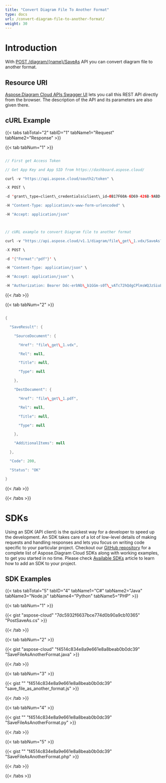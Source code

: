 ```yaml
---
title: "Convert Diagram File To Another Format"
type: docs
url: /convert-diagram-file-to-another-format/
weight: 30
---
```


# **Introduction**
With [POST /diagram/{name}/SaveAs](https://apireference.aspose.cloud/diagram/#!/DiagramFile/DiagramFile_PutUpload) API you can convert diagram file to another format.
## **Resource URI**
[Aspose.Diagram Cloud APIs Swagger UI](https://apireference.aspose.cloud/diagram/) lets you call this REST API directly from the browser. The description of the API and its parameters are also given there. 
## **cURL Example**
{{< tabs tabTotal="2" tabID="1" tabName1="Request" tabName2="Response" >}}

{{< tab tabNum="1" >}}

```java

// First get Access Token

// Get App Key and App SID from https://dashboard.aspose.cloud/

curl -v "https://api.aspose.cloud/oauth2/token" \

-X POST \

-d 'grant\_type=client\_credentials&client\_id=0B17F60A-6D69-426B-9ABD-79F35A6E9F7B&client\_secret=53b8b19adffa41a3e87dbbd8858977ae' \

-H "Content-Type: application/x-www-form-urlencoded" \

-H "Accept: application/json"



// cURL example to convert Diagram file to another format

curl -v "https://api.aspose.cloud/v1.1/diagram/file\_get\_1.vdx/SaveAs?IsOverwrite=true&newfilename=file\_get\_1.pdf" \

-X POST \

-d '{"Format":"pdf"}' \

-H "Content-Type: application/json" \

-H "Accept: application/json" \

-H "Authorization: Bearer Ddc-erbNb\_b1GGm-s0T\_vATc72hQdgCPlmsWQJzSiuLWiYYLa1aIZQC2p64xDV5rjdVCYaR-4PIy\_Djgvc2mqlN6uu13O90fvu66TKKAPWLJi-50D0WxpZr1l-7en2VkkDUnMgkMphdmGGN3IWRgc22XxMXab72oh0njvfDVoAskGjbFDrl3jxDBYnGDbfqGF5\_YHnliYJ2gq40uc2\_rVgoDNJoGz6PMs2bNDm2zuUXTD7Hy07qxE5nWxNkaYNMY3RxuDXvLrQommIB9Nboyt8v40G5yJ0nDCFUKgsmM6BhEGe9afDFLd3vQQTRqfWYlWSsi8kfhKW5pCqNqaHe\_NJkzkmhYdqFxrUJhaJrp5xEGUAh2eH8V3G\_sTaP0DxhMRQB7VSCIqyHsUgqPBVrHH5pujM-nEaPCPQK9gsiblvkPjXka"

```

{{< /tab >}}

{{< tab tabNum="2" >}}

```java

{

  "SaveResult": {

    "SourceDocument": {

      "Href": "file\_get\_1.vdx",

      "Rel": null,

      "Title": null,

      "Type": null

    },

    "DestDocument": {

      "Href": "file\_get\_1.pdf",

      "Rel": null,

      "Title": null,

      "Type": null

    },

    "AdditionalItems": null

  },

  "Code": 200,

  "Status": "OK"

}

```

{{< /tab >}}

{{< /tabs >}}
# **SDKs**
Using an SDK (API client) is the quickest way for a developer to speed up the development. An SDK takes care of a lot of low-level details of making requests and handling responses and lets you focus on writing code specific to your particular project. Checkout our [GitHub repository](https://github.com/aspose-diagram-cloud) for a complete list of Aspose.Diagram Cloud SDKs along with working examples, to get you started in no time. Please check [Available SDKs](/available-sdks/) article to learn how to add an SDK to your project.
## **SDK Examples**
{{< tabs tabTotal="5" tabID="4" tabName1="C#" tabName2="Java" tabName3="Node.js" tabName4="Python" tabName5="PHP" >}}

{{< tab tabNum="1" >}}

{{< gist "aspose-cloud" "7dc5932f6637bce774d0b90a9cb10365" "PostSaveAs.cs" >}}

{{< /tab >}}

{{< tab tabNum="2" >}}

{{< gist "aspose-cloud" "f4514c834e8a9e661e8a8beab0b0dc39" "SaveFileAsAnotherFormat.java" >}}

{{< /tab >}}

{{< tab tabNum="3" >}}



{{< gist "" "f4514c834e8a9e661e8a8beab0b0dc39" "save\_file\_as\_another\_format.js" >}}

{{< /tab >}}

{{< tab tabNum="4" >}}

{{< gist "" "f4514c834e8a9e661e8a8beab0b0dc39" "SaveFileAsAnotherFormat.py" >}}

{{< /tab >}}

{{< tab tabNum="5" >}}

{{< gist "" "f4514c834e8a9e661e8a8beab0b0dc39" "SaveFileAsAnotherFormat.php" >}}

{{< /tab >}}

{{< /tabs >}}



